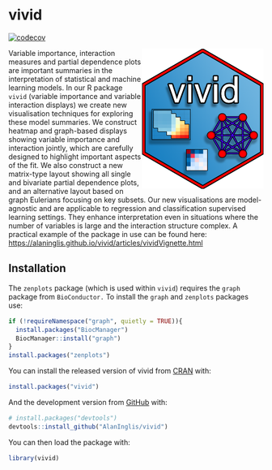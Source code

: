 
<!-- README.md is generated from README.Rmd. Please edit that file -->

# vivid

<!-- badges: start -->

[![codecov](https://codecov.io/gh/AlanInglis/vivid/branch/master/graph/badge.svg?token=IJTT3ZW1RP)](https://app.codecov.io/gh/AlanInglis/vivid)
<!-- badges: end -->

<!-- badges: start -->

<img src="https://raw.githubusercontent.com/AlanInglis/vivid/master/badge/vividLogoNew.png" width="240" height="276" align="right" />
<!-- badges: end -->

Variable importance, interaction measures and partial dependence plots
are important summaries in the interpretation of statistical and machine
learning models. In our R package `vivid` (variable importance and
variable interaction displays) we create new visualisation techniques
for exploring these model summaries. We construct heatmap and
graph-based displays showing variable importance and interaction
jointly, which are carefully designed to highlight important aspects of
the fit. We also construct a new matrix-type layout showing all single
and bivariate partial dependence plots, and an alternative layout based
on graph Eulerians focusing on key subsets. Our new visualisations are
model-agnostic and are applicable to regression and classification
supervised learning settings. They enhance interpretation even in
situations where the number of variables is large and the interaction
structure complex. A practical example of the package in use can be
found here:
<https://alaninglis.github.io/vivid/articles/vividVignette.html>

## Installation

The `zenplots` package (which is used within `vivid`) requires the
`graph` package from `BioConductor.` To install the `graph` and
`zenplots` packages use:

``` r
if (!requireNamespace("graph", quietly = TRUE)){
  install.packages("BiocManager")
  BiocManager::install("graph")
}
install.packages("zenplots")
```

You can install the released version of vivid from
[CRAN](https://CRAN.R-project.org) with:

``` r
install.packages("vivid")
```

And the development version from
[GitHub](https://github.com/AlanInglis/vivid) with:

``` r
# install.packages("devtools")
devtools::install_github("AlanInglis/vivid")
```

You can then load the package with:

``` r
library(vivid)
```
